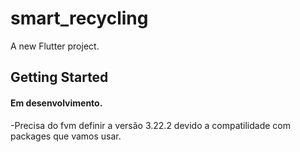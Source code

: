 # smart_recycling

A new Flutter project.

## Getting Started

#### Em desenvolvimento. 
-Precisa do fvm definir a versão 3.22.2 devido a compatilidade com packages que vamos usar. 
